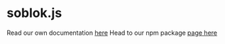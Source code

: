 # soblok.js

Read our own documentation [here](https://soblok.only-fan.ga/)
Head to our npm package [page here](https://www.npmjs.com/package/soblok)

